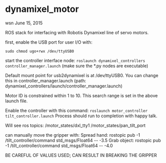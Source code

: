 dynamixel_motor
===============
wsn June 15, 2015

ROS stack for interfacing with Robotis Dynamixel line of servo motors.

first, enable the USB port for user I/O with:

 `sudo chmod ugo+rwx /dev/ttyUSB0`

start the controller interface node:
`roslaunch dynamixel_controllers controller_manager.launch`
(make sure the *.py nodes are executable)

Default mount point for usb2dynamixel is at /dev/ttyUSB0. You can change this in controller_manager.launch (path: dynamixel_controllers/launch/controller_manager.launch)

Motor ID is constrained within 1 to 10. This search range is set in the above launch file.

Enable the controller with this command:
`roslaunch motor_controller tilt_controller.launch`
Process should run to completion with happy talk.

Will see ros topics:
/motor_states/dxl_tty1
/motor_states/pan_tilt_port

can manually move the gripper with:
Spread hand:
	rostopic pub -1 /tilt_controller/command std_msgs/Float64 -- -3.5
Grab object:
	rostopic pub -1 /tilt_controller/command std_msgs/Float64 -- -4.0

BE CAREFUL OF VALUES USED; CAN RESULT IN BREAKING  THE GRIPPER
